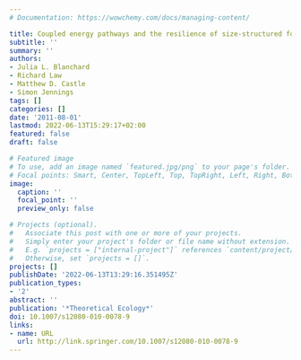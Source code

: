 ```yaml
---
# Documentation: https://wowchemy.com/docs/managing-content/

title: Coupled energy pathways and the resilience of size-structured food webs
subtitle: ''
summary: ''
authors:
- Julia L. Blanchard
- Richard Law
- Matthew D. Castle
- Simon Jennings
tags: []
categories: []
date: '2011-08-01'
lastmod: 2022-06-13T15:29:17+02:00
featured: false
draft: false

# Featured image
# To use, add an image named `featured.jpg/png` to your page's folder.
# Focal points: Smart, Center, TopLeft, Top, TopRight, Left, Right, BottomLeft, Bottom, BottomRight.
image:
  caption: ''
  focal_point: ''
  preview_only: false

# Projects (optional).
#   Associate this post with one or more of your projects.
#   Simply enter your project's folder or file name without extension.
#   E.g. `projects = ["internal-project"]` references `content/project/deep-learning/index.md`.
#   Otherwise, set `projects = []`.
projects: []
publishDate: '2022-06-13T13:29:16.351495Z'
publication_types:
- '2'
abstract: ''
publication: '*Theoretical Ecology*'
doi: 10.1007/s12080-010-0078-9
links:
- name: URL
  url: http://link.springer.com/10.1007/s12080-010-0078-9
---
```

